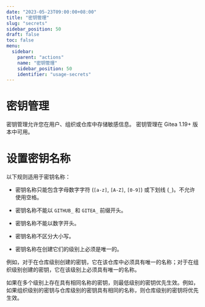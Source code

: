 ```yaml
---
date: "2023-05-23T09:00:00+08:00"
title: "密钥管理"
slug: "secrets"
sidebar_position: 50
draft: false
toc: false
menu:
  sidebar:
    parent: "actions"
    name: "密钥管理"
    sidebar_position: 50
    identifier: "usage-secrets"
---
```


# 密钥管理

密钥管理允许您在用户、组织或仓库中存储敏感信息。
密钥管理在 Gitea 1.19+ 版本中可用。

# 设置密钥名称

以下规则适用于密钥名称：

- 密钥名称只能包含字母数字字符 (`[a-z]`, `[A-Z]`, `[0-9]`) 或下划线 (`_`)。不允许使用空格。

- 密钥名称不能以 `GITHUB_` 和 `GITEA_` 前缀开头。

- 密钥名称不能以数字开头。

- 密钥名称不区分大小写。

- 密钥名称在创建它们的级别上必须是唯一的。

例如，对于在仓库级别创建的密钥，它在该仓库中必须具有唯一的名称；对于在组织级别创建的密钥，它在该级别上必须具有唯一的名称。

如果在多个级别上存在具有相同名称的密钥，则最低级别的密钥优先生效。例如，如果组织级别的密钥与仓库级别的密钥具有相同的名称，则仓库级别的密钥将优先生效。
